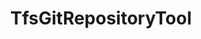 ---
optionsClassName: TfsGitRepositoryToolOptions
optionsClassFullName: MigrationTools.Tools.TfsGitRepositoryToolOptions
configurationSamples: []
description: missng XML code comments
className: TfsGitRepositoryTool
typeName: Tools
architecture: v1
options: []
status: missng XML code comments
processingTarget: missng XML code comments
classFile: /src/MigrationTools.Clients.AzureDevops.ObjectModel/Tools/TfsGitRepositoryTool.cs
optionsClassFile: /src/MigrationTools.Clients.AzureDevops.ObjectModel/Tools/TfsGitRepositoryToolOptions.cs

redirectFrom:
- /Reference/v1/Tools/TfsGitRepositoryToolOptions/
layout: reference
toc: true
permalink: /Reference/Tools/TfsGitRepositoryTool/
title: TfsGitRepositoryTool
categories:
- Tools
- v1
topics:
- topic: notes
  path: /Tools/TfsGitRepositoryTool-notes.md
  exists: false
  markdown: ''
- topic: introduction
  path: /Tools/TfsGitRepositoryTool-introduction.md
  exists: false
  markdown: ''

---